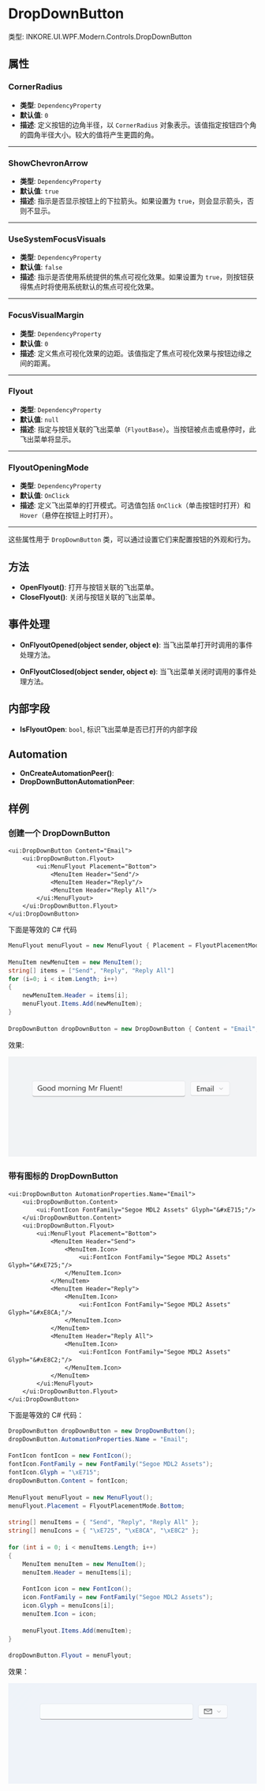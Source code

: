 # DropDownButton

类型: INKORE.UI.WPF.Modern.Controls.DropDownButton

## 属性

### CornerRadius

- **类型**: `DependencyProperty`
- **默认值**: `0`
- **描述**: 定义按钮的边角半径，以 `CornerRadius` 对象表示。该值指定按钮四个角的圆角半径大小。较大的值将产生更圆的角。

---

### ShowChevronArrow

- **类型**: `DependencyProperty`
- **默认值**: `true`
- **描述**: 指示是否显示按钮上的下拉箭头。如果设置为 `true`，则会显示箭头，否则不显示。

---

### UseSystemFocusVisuals

- **类型**: `DependencyProperty`
- **默认值**: `false`
- **描述**: 指示是否使用系统提供的焦点可视化效果。如果设置为 `true`，则按钮获得焦点时将使用系统默认的焦点可视化效果。

---

### FocusVisualMargin

- **类型**: `DependencyProperty`
- **默认值**: `0`
- **描述**: 定义焦点可视化效果的边距。该值指定了焦点可视化效果与按钮边缘之间的距离。

---

### Flyout

- **类型**: `DependencyProperty`
- **默认值**: `null`
- **描述**: 指定与按钮关联的飞出菜单（`FlyoutBase`）。当按钮被点击或悬停时，此飞出菜单将显示。

---

### FlyoutOpeningMode

- **类型**: `DependencyProperty`
- **默认值**: `OnClick`
- **描述**: 定义飞出菜单的打开模式。可选值包括 `OnClick`（单击按钮时打开）和 `Hover`（悬停在按钮上时打开）。

---

这些属性用于 `DropDownButton` 类，可以通过设置它们来配置按钮的外观和行为。

## 方法
- **OpenFlyout()**: 打开与按钮关联的飞出菜单。
- **CloseFlyout()**: 关闭与按钮关联的飞出菜单。

## 事件处理
- **OnFlyoutOpened(object sender, object e)**: 当飞出菜单打开时调用的事件处理方法。

- **OnFlyoutClosed(object sender, object e)**: 当飞出菜单关闭时调用的事件处理方法。

## 内部字段
- **IsFlyoutOpen**: `bool`, 标识飞出菜单是否已打开的内部字段

## Automation
- **OnCreateAutomationPeer()**: 
- **DropDownButtonAutomationPeer**:

## 样例
### 创建一个 DropDownButton
```xaml
<ui:DropDownButton Content="Email">
    <ui:DropDownButton.Flyout>
        <ui:MenuFlyout Placement="Bottom">
            <MenuItem Header="Send"/>
            <MenuItem Header="Reply"/>
            <MenuItem Header="Reply All"/>
        </ui:MenuFlyout>
    </ui:DropDownButton.Flyout>
</ui:DropDownButton>
```

下面是等效的 C# 代码

```csharp
MenuFlyout menuFlyout = new MenuFlyout { Placement = FlyoutPlacementMode.Bottom };

MenuItem newMenuItem = new MenuItem();
string[] items = ["Send", "Reply", "Reply All"]
for (i=0; i < item.Length; i++)
{
    newMenuItem.Header = items[i];
    menuFlyout.Items.Add(newMenuItem);
}

DropDownButton dropDownButton = new DropDownButton { Content = "Email", Flyout = menuFlyout };
```

效果:

![t.gif](./../../images/DropDownButton/1.gif)

### 带有图标的 DropDownButton

```xaml
<ui:DropDownButton AutomationProperties.Name="Email">
    <ui:DropDownButton.Content>
        <ui:FontIcon FontFamily="Segoe MDL2 Assets" Glyph="&#xE715;"/>
    </ui:DropDownButton.Content>
    <ui:DropDownButton.Flyout>
        <ui:MenuFlyout Placement="Bottom">
            <MenuItem Header="Send">
                <MenuItem.Icon>
                    <ui:FontIcon FontFamily="Segoe MDL2 Assets" Glyph="&#xE725;"/>
                </MenuItem.Icon>
            </MenuItem>
            <MenuItem Header="Reply">
                <MenuItem.Icon>
                    <ui:FontIcon FontFamily="Segoe MDL2 Assets" Glyph="&#xE8CA;"/>
                </MenuItem.Icon>
            </MenuItem>
            <MenuItem Header="Reply All">
                <MenuItem.Icon>
                    <ui:FontIcon FontFamily="Segoe MDL2 Assets" Glyph="&#xE8C2;"/>
                </MenuItem.Icon>
            </MenuItem>
        </ui:MenuFlyout>
    </ui:DropDownButton.Flyout>
</ui:DropDownButton>
```

下面是等效的 C# 代码：

```csharp
DropDownButton dropDownButton = new DropDownButton();
dropDownButton.AutomationProperties.Name = "Email";

FontIcon fontIcon = new FontIcon();
fontIcon.FontFamily = new FontFamily("Segoe MDL2 Assets");
fontIcon.Glyph = "\xE715";
dropDownButton.Content = fontIcon;

MenuFlyout menuFlyout = new MenuFlyout();
menuFlyout.Placement = FlyoutPlacementMode.Bottom;

string[] menuItems = { "Send", "Reply", "Reply All" };
string[] menuIcons = { "\xE725", "\xE8CA", "\xE8C2" };

for (int i = 0; i < menuItems.Length; i++)
{
    MenuItem menuItem = new MenuItem();
    menuItem.Header = menuItems[i];

    FontIcon icon = new FontIcon();
    icon.FontFamily = new FontFamily("Segoe MDL2 Assets");
    icon.Glyph = menuIcons[i];
    menuItem.Icon = icon;

    menuFlyout.Items.Add(menuItem);
}

dropDownButton.Flyout = menuFlyout;

```

效果：

![](./../../images/DropDownButton/2.gif)

